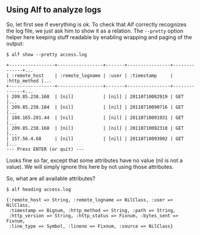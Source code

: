 ## Using Alf to analyze logs

So, let first see if everything is ok. To check that Alf correctly recognizes the log file, we just ask him to show it as a relation. The `--pretty` option helper here keeping stuff readable by enabling wrapping and paging of the output:

<pre><code class="terminal">$ alf show --pretty access.log

+-----------------+-----------------+-------+----------------+--------------+...
| :remote_host    | :remote_logname | :user | :timestamp     | :http_method |...
+-----------------+-----------------+-------+----------------+--------------+...
| 209.85.238.168  | [nil]           | [nil] | 20110710082919 | GET          |...
| 209.85.238.184  | [nil]           | [nil] | 20110710090716 | GET          |...
| 188.165.201.44  | [nil]           | [nil] | 20110710091931 | GET          |...
| 209.85.238.168  | [nil]           | [nil] | 20110710092310 | GET          |...
| 157.56.4.68     | [nil]           | [nil] | 20110710093902 | GET          |...
--- Press ENTER (or quit) ---
</code></pre>

Looks fine so far, except that some attributes have no value (nil is not a value). We will simply ignore this here by not using those attributes. 

So, what are all available attributes?

<pre><code class="terminal">$ alf heading access.log

{:remote_host => String, :remote_logname => NilClass, :user => NilClass,
 :timestamp => Bignum, :http_method => String, :path => String,
 :http_version => String, :http_status => Fixnum, :bytes_sent => Fixnum,
 :line_type => Symbol, :lineno => Fixnum, :source => NilClass}
</code></pre>



